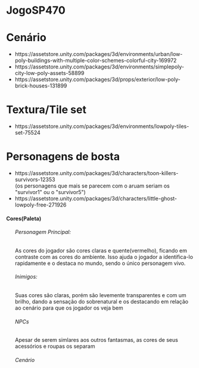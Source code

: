 # JogoSP470

<h1>Cenário</h1>
<ul>
  <li>https://assetstore.unity.com/packages/3d/environments/urban/low-poly-buildings-with-multiple-color-schemes-colorful-city-169972</li>
  <li>https://assetstore.unity.com/packages/3d/environments/simplepoly-city-low-poly-assets-58899</li>
  <li>https://assetstore.unity.com/packages/3d/props/exterior/low-poly-brick-houses-131899</li>
</ul>



<h1>Textura/Tile set</h1>
<ul>
  <li>https://assetstore.unity.com/packages/3d/environments/lowpoly-tiles-set-75524</li>
</ul>

<h1>Personagens de bosta</h1>
<ul>
  <li>
    https://assetstore.unity.com/packages/3d/characters/toon-killers-survivors-12353  
  </li>
    (os personagens que mais se parecem com o aruam seriam os "survivor1" ou o "survivor5")
  <li>
    https://assetstore.unity.com/packages/3d/characters/little-ghost-lowpoly-free-271926
  </li>
</ul>

<h4>Cores(Paleta)</h4>
<ol>
  <h6>Personagem Principal:</h6><p>As cores do jogador são cores claras e quente(vermelho), ficando em contraste com as cores do ambiente. Isso ajuda o jogador a identifica-lo rapidamente e o destaca no mundo, sendo o único personagem vivo.</p>
  <h6>Inimigos:</h6><p>Suas cores são claras, porém são levemente transparentes e com um brilho, dando a sensação do sobrenatural e os destacando em relação ao cenário para que os jogador os veja bem</p>
  <h6>NPCs</h6><p>Apesar de serem simlares aos outros fantasmas, as cores de seus acessórios e roupas os separam</p>
  <h6>Cenário</h6>
</ol>
